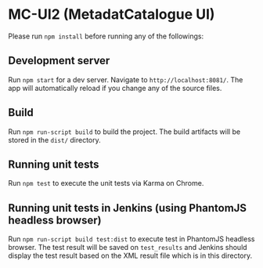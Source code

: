 # MC-UI2 (MetadatCatalogue UI)

Please run `npm install` before running any of the followings:


## Development server

Run `npm start` for a dev server. 
Navigate to `http://localhost:8081/`. The app will automatically reload if you change any of the source files.


## Build

Run `npm run-script build` to build the project. The build artifacts will be stored in the `dist/` directory.


## Running unit tests

Run `npm test` to execute the unit tests via Karma on Chrome.


## Running unit tests in Jenkins (using PhantomJS headless browser)

Run `npm run-script build test:dist` to execute test in PhantomJS headless browser.
The test result will be saved on `test_results` and Jenkins should display the test result based on the XML result file which is in this directory.

